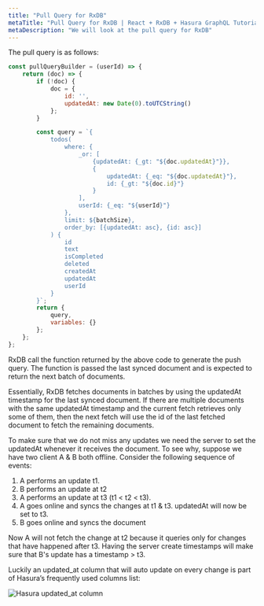 ```yaml
---
title: "Pull Query for RxDB"
metaTitle: "Pull Query for RxDB | React + RxDB + Hasura GraphQL Tutorial"
metaDescription: "We will look at the pull query for RxDB"
---
```


The pull query is as follows:

```js
const pullQueryBuilder = (userId) => {
    return (doc) => {
        if (!doc) {
            doc = {
                id: '',
                updatedAt: new Date(0).toUTCString()
            };
        }

        const query = `{
            todos(
                where: {
                    _or: [
                        {updatedAt: {_gt: "${doc.updatedAt}"}},
                        {
                            updatedAt: {_eq: "${doc.updatedAt}"},
                            id: {_gt: "${doc.id}"}
                        }
                    ],
                    userId: {_eq: "${userId}"} 
                },
                limit: ${batchSize},
                order_by: [{updatedAt: asc}, {id: asc}]
            ) {
                id
                text
                isCompleted
                deleted
                createdAt
                updatedAt
                userId
            }
        }`;
        return {
            query,
            variables: {}
        };
    };
};
```

RxDB call the function returned by the above code to generate the push query. The function is passed the last synced document and is expected to return the next batch of documents.

Essentially, RxDB fetches documents in batches by using the updatedAt timestamp for the last synced document. If there are multiple documents with the same updatedAt timestamp and the current fetch retrieves only some of them, then the next fetch will use the id of the last fetched document to fetch the remaining documents.

To make sure that we do not miss any updates we need the server to set the updatedAt whenever it receives the document. To see why, suppose we have two client A & B both offline. Consider the following sequence of events:

1. A performs an update t1.
2. B performs an update at t2
3. A performs an update at t3 (t1 < t2 < t3).
4. A goes online and syncs the changes at t1 & t3. updatedAt will now be set to t3.
5. B goes online and syncs the document

Now A will not fetch the change at t2 because it queries only for changes that have happened after t3. Having the server create timestamps will make sure that B's update has a timestamp > t3.

Luckily an updated_at column that will auto update on every change is part of Hasura’s frequently used columns list:

![Hasura updated_at column](https://graphql-engine-cdn.hasura.io/learn-hasura/assets/graphql-react-rxdb/add-new-column-created-at.png)

